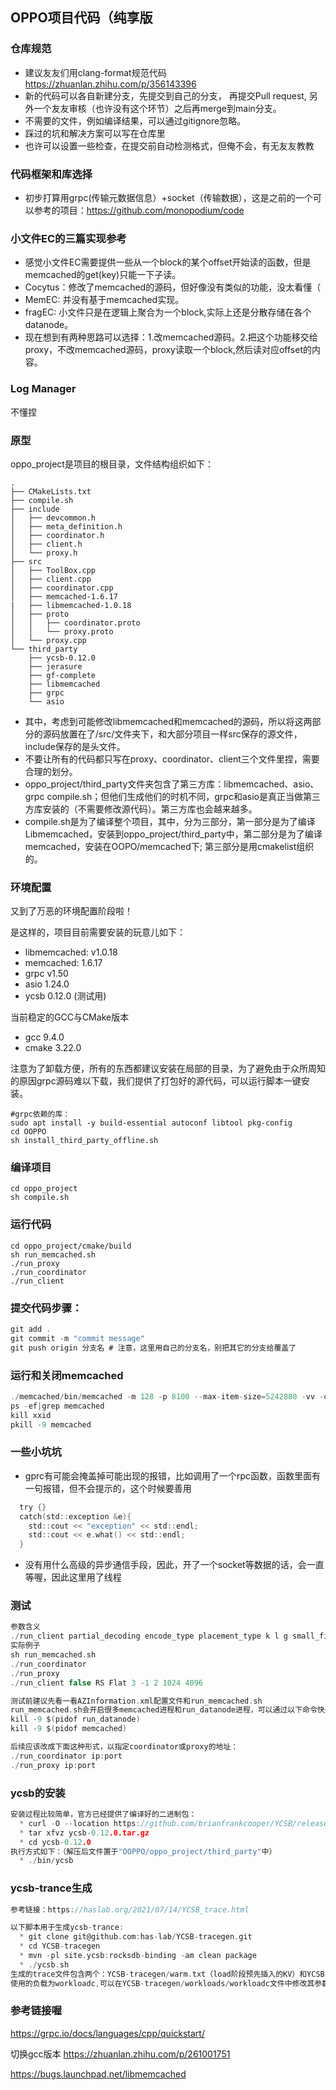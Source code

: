 ## OPPO项目代码（纯享版
### 仓库规范
* 建议友友们用clang-format规范代码
https://zhuanlan.zhihu.com/p/356143396
* 新的代码可以各自新建分支，先提交到自己的分支，
再提交Pull request, 另外一个友友审核（也许没有这个环节）之后再merge到main分支。
* 不需要的文件，例如编译结果，可以通过gitignore忽略。
* 踩过的坑和解决方案可以写在仓库里
* 也许可以设置一些检查，在提交前自动检测格式，但俺不会，有无友友教教


### 代码框架和库选择
* 初步打算用grpc(传输元数据信息）+socket（传输数据），这是之前的一个可以参考的项目：https://github.com/monopodium/code

### 小文件EC的三篇实现参考
* 感觉小文件EC需要提供一些从一个block的某个offset开始读的函数，但是memcached的get(key)只能一下子读。
* Cocytus：修改了memcached的源码，但好像没有类似的功能，没太看懂（
* MemEC: 并没有基于memcached实现。
* fragEC: 小文件只是在逻辑上聚合为一个block,实际上还是分散存储在各个datanode。
* 现在想到有两种思路可以选择：1.改memcached源码。2.把这个功能移交给proxy，不改memcached源码，proxy读取一个block,然后读对应offset的内容。

### Log Manager
不懂捏
### 原型
oppo_project是项目的根目录，文件结构组织如下：
```
.
├── CMakeLists.txt
├── compile.sh
├── include
│   ├── devcommon.h
│   ├── meta_definition.h
│   ├── coordinator.h
│   ├── client.h
│   └── proxy.h
├── src
│   ├── ToolBox.cpp
│   ├── client.cpp
│   ├── coordinator.cpp
│   ├── memcached-1.6.17
|   ├── libmemcached-1.0.18
│   ├── proto
│   │   ├── coordinator.proto
│   │   └── proxy.proto
│   └── proxy.cpp
└── third_party
    ├── ycsb-0.12.0
    ├── jerasure
    ├── gf-complete
    ├── libmemcached
    ├── grpc
    └── asio
```
* 其中，考虑到可能修改libmemcached和memcached的源码，所以将这两部分的源码放置在了/src/文件夹下，和大部分项目一样src保存的源文件，include保存的是头文件。
* 不要让所有的代码都只写在proxy、coordinator、client三个文件里捏，需要合理的划分。
* oppo_project/third_party文件夹包含了第三方库：libmemcached、asio、grpc
compile.sh；但他们生成他们的时机不同，grpc和asio是真正当做第三方库安装的（不需要修改源代码）。第三方库也会越来越多。
* compile.sh是为了编译整个项目，其中，分为三部分，第一部分是为了编译Libmemcached，安装到oppo_project/third_party中，第二部分是为了编译memcached，安装在OOPO/memcached下;
第三部分是用cmakelist组织的。


### 环境配置
又到了万恶的环境配置阶段啦！

是这样的，项目目前需要安装的玩意儿如下：
* libmemcached: v1.0.18
* memcached: 1.6.17
* grpc v1.50
* asio 1.24.0
* ycsb 0.12.0 (测试用)

当前稳定的GCC与CMake版本
* gcc 9.4.0
* cmake 3.22.0

注意为了卸载方便，所有的东西都建议安装在局部的目录，为了避免由于众所周知的原因grpc源码难以下载，我们提供了打包好的源代码，可以运行脚本一键安装。
```
#grpc依赖的库：
sudo apt install -y build-essential autoconf libtool pkg-config
cd OOPPO
sh install_third_party_offline.sh
```
### 编译项目
```
cd oppo_project
sh compile.sh
```
### 运行代码

```
cd oppo_project/cmake/build
sh run_memcached.sh
./run_proxy
./run_coordinator
./run_client

```
### 提交代码步骤：
```c
git add .
git commit -m "commit message"
git push origin 分支名 # 注意，这里用自己的分支名，别把其它的分支给覆盖了
```

### 运行和关闭memcached
```c
./memcached/bin/memcached -m 128 -p 8100 --max-item-size=5242880 -vv -d
ps -ef|grep memcached
kill xxid
pkill -9 memcached
```
### 一些小坑坑
* gprc有可能会掩盖掉可能出现的报错，比如调用了一个rpc函数，函数里面有一句报错，但不会提示的，这个时候要善用
```c
  try {}
  catch(std::exception &e){
    std::cout << "exception" << std::endl;
    std::cout << e.what() << std::endl;
  }
```
* 没有用什么高级的异步通信手段，因此，开了一个socket等数据的话，会一直等喔，因此这里用了线程

### 测试
```c
参数含义
./run_client partial_decoding encode_type placement_type k l g small_file_upper blob_size_upper
实际例子
sh run_memcached.sh
./run_coordinator
./run_proxy
./run_client false RS Flat 3 -1 2 1024 4096

测试前建议先看一看AZInformation.xml配置文件和run_memcached.sh
run_memcached.sh会开启很多memcached进程和run_datanode进程，可以通过以下命令快速杀死
kill -9 $(pidof run_datanode)
kill -9 $(pidof memcached)

后续应该改成下面这种形式，以指定coordinator或proxy的地址：
./run_coordinator ip:port
./run_proxy ip:port
```

### ycsb的安装
```c
安装过程比较简单，官方已经提供了编译好的二进制包：
  * curl -O --location https://github.com/brianfrankcooper/YCSB/releases/download/0.12.0/ycsb-0.12.0.tar.gz
  * tar xfvz ycsb-0.12.0.tar.gz
  * cd ycsb-0.12.0
执行方式如下：（解压后文件置于"OOPPO/oppo_project/third_party"中）
  * ./bin/ycsb
```

### ycsb-trance生成
```c
参考链接：https://haslab.org/2021/07/14/YCSB_trace.html

以下脚本用于生成ycsb-trance:
  * git clone git@github.com:has-lab/YCSB-tracegen.git
  * cd YCSB-tracegen
  * mvn -pl site.ycsb:rocksdb-binding -am clean package
  * ./ycsb.sh
生成的trace文件包含两个：YCSB-tracegen/warm.txt（load阶段预先插入的KV）和YCSB-tracegen/test.txt（run阶段的访问模式）。
使用的负载为workloadc,可以在YCSB-tracegen/workloads/workloadc文件中修改其参数设置,其他workload可以通过修改./ycsb.sh指定。
```

### 参考链接喔
https://grpc.io/docs/languages/cpp/quickstart/

切换gcc版本
https://zhuanlan.zhihu.com/p/261001751

https://bugs.launchpad.net/libmemcached

